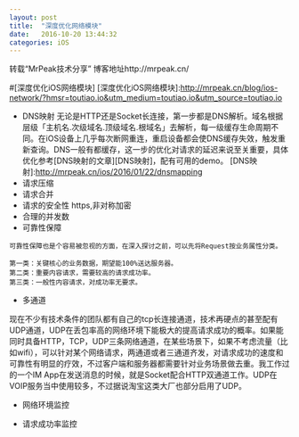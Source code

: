 ```yaml
---
layout: post
title:  "深度优化网络模块"
date:   2016-10-20 13:44:32
categories: iOS 
---
```

转载“MrPeak技术分享” 博客地址http://mrpeak.cn/

#[深度优化iOS网络模块]
[深度优化iOS网络模块]:http://mrpeak.cn/blog/ios-network/?hmsr=toutiao.io&utm_medium=toutiao.io&utm_source=toutiao.io

* DNS映射
无论是HTTP还是Socket长连接，第一步都是DNS解析。域名根据层级「主机名.次级域名.顶级域名.根域名」去解析，每一级缓存生命周期不同。在iOS设备上几乎每次断网重连，重启设备都会使DNS缓存失效，触发重新查询。DNS一般有都缓存，这一步的优化对请求的延迟来说至关重要，具体优化参考[DNS映射的文章][DNS映射]，配有可用的demo。
[DNS映射]:http://mrpeak.cn/ios/2016/01/22/dnsmapping
* 请求压缩
* 请求合并
* 请求的安全性 https,非对称加密
* 合理的并发数
* 可靠性保障

```
可靠性保障也是个容易被忽视的方面，在深入探讨之前，可以先将Request按业务属性分类。

第一类：关键核心的业务数据，期望能100%送达服务器。
第二类：重要内容请求，需要较高的请求成功率。
第三类：一般性内容请求，对成功率无要求。
```

* 多通道

现在不少有技术条件的团队都有自己的tcp长连接通道，技术再硬点的甚至配有UDP通道，UDP在丢包率高的网络环境下能极大的提高请求成功的概率。如果能同时具备HTTP，TCP，UDP三条网络通道，在某些场景下，如果不考虑流量（比如wifi），可以针对某个网络请求，两通道或者三通道齐发，对请求成功的速度和可靠性有明显的疗效，不过客户端和服务器都需要针对业务场景做去重。我工作过的一个IM App在发送消息的时候，就是Socket配合HTTP双通道工作。UDP在VOIP服务当中使用较多，不过据说淘宝这类大厂也部分启用了UDP。

* 网络环境监控

* 请求成功率监控



